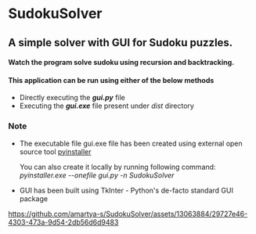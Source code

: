 # SudokuSolver
## A simple solver with GUI for Sudoku puzzles.

#### Watch the program solve sudoku using recursion and backtracking. 


#### This application can be run using either of the below methods
- Directly executing the <b><i>gui.py</i></b> file
- Executing the <b><i>gui.exe</i></b> file present under <i>dist</i> directory
    
### Note
-  The executable file gui.exe  file has been created using external open source tool <a href='http://www.pyinstaller.org/'>pyinstaller</a>

   You can also create it locally by running following command: <i>pyinstaller.exe --onefile gui.py -n SudokuSolver</i>
  
-  GUI has been built using TkInter - Python's de-facto standard GUI package

  
https://github.com/amartya-s/SudokuSolver/assets/13063884/29727e46-4303-473a-9d54-2db56d6d9483

